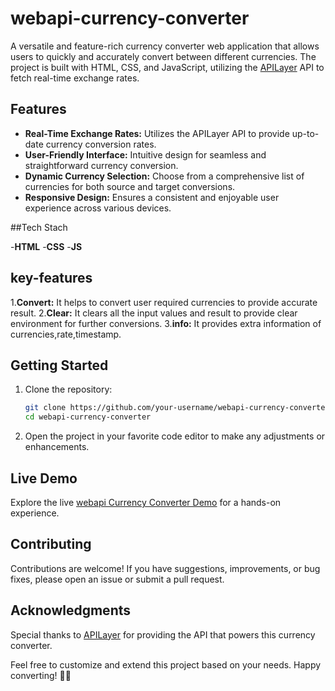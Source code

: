 # webapi-currency-converter

A versatile and feature-rich currency converter web application that allows users to quickly and accurately convert between different currencies. The project is built with HTML, CSS, and JavaScript, utilizing the [APILayer](https://apilayer.com/) API to fetch real-time exchange rates.

## Features

- **Real-Time Exchange Rates:** Utilizes the APILayer API to provide up-to-date currency conversion rates.
- **User-Friendly Interface:** Intuitive design for seamless and straightforward currency conversion.
- **Dynamic Currency Selection:** Choose from a comprehensive list of currencies for both source and target conversions.
- **Responsive Design:** Ensures a consistent and enjoyable user experience across various devices.

##Tech Stach

-**HTML** -**CSS** -**JS**

## key-features

1.**Convert:** It helps to convert user required currencies to provide accurate result. 2.**Clear:** It clears all the input values and result to provide clear environment for further conversions. 3.**info:** It provides extra information of currencies,rate,timestamp.

## Getting Started

1. Clone the repository:

   ```bash
   git clone https://github.com/your-username/webapi-currency-converter.git
   cd webapi-currency-converter
   ```

2. Open the project in your favorite code editor to make any adjustments or enhancements.

## Live Demo

Explore the live [webapi Currency Converter Demo](https://webapi-currency-converter.netlify.app/) for a hands-on experience.

## Contributing

Contributions are welcome! If you have suggestions, improvements, or bug fixes, please open an issue or submit a pull request.

## Acknowledgments

Special thanks to [APILayer](https://apilayer.com/) for providing the API that powers this currency converter.

Feel free to customize and extend this project based on your needs. Happy converting! 💱🌐
